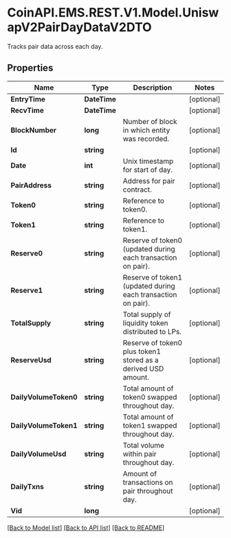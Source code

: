 # CoinAPI.EMS.REST.V1.Model.UniswapV2PairDayDataV2DTO
Tracks pair data across each day.

## Properties

Name | Type | Description | Notes
------------ | ------------- | ------------- | -------------
**EntryTime** | **DateTime** |  | [optional] 
**RecvTime** | **DateTime** |  | [optional] 
**BlockNumber** | **long** | Number of block in which entity was recorded. | [optional] 
**Id** | **string** |  | [optional] 
**Date** | **int** | Unix timestamp for start of day. | [optional] 
**PairAddress** | **string** | Address for pair contract. | [optional] 
**Token0** | **string** | Reference to token0. | [optional] 
**Token1** | **string** | Reference to token1. | [optional] 
**Reserve0** | **string** | Reserve of token0 (updated during each transaction on pair). | [optional] 
**Reserve1** | **string** | Reserve of token1 (updated during each transaction on pair). | [optional] 
**TotalSupply** | **string** | Total supply of liquidity token distributed to LPs. | [optional] 
**ReserveUsd** | **string** | Reserve of token0 plus token1 stored as a derived USD amount. | [optional] 
**DailyVolumeToken0** | **string** | Total amount of token0 swapped throughout day. | [optional] 
**DailyVolumeToken1** | **string** | Total amount of token1 swapped throughout day. | [optional] 
**DailyVolumeUsd** | **string** | Total volume within pair throughout day. | [optional] 
**DailyTxns** | **string** | Amount of transactions on pair throughout day. | [optional] 
**Vid** | **long** |  | [optional] 

[[Back to Model list]](../README.md#documentation-for-models) [[Back to API list]](../README.md#documentation-for-api-endpoints) [[Back to README]](../README.md)

